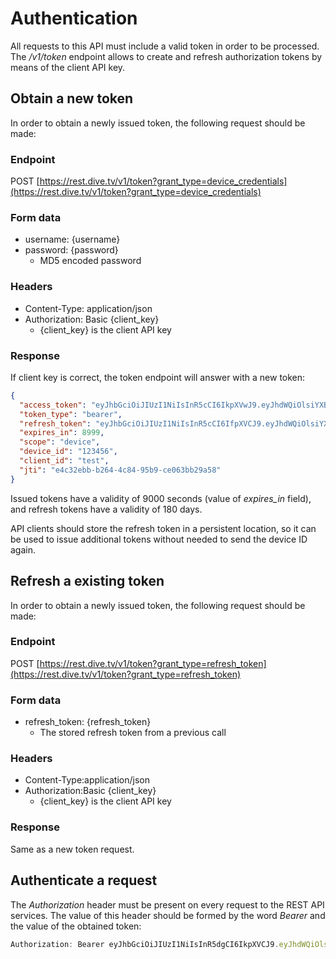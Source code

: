 # Authentication

All requests to this API must include a valid token in order to be processed.  
The _/v1/token_ endpoint allows to create and refresh authorization tokens by means of the client API key.

## Obtain a new token

In order to obtain a newly issued token, the following request should be made:

### Endpoint

POST [https://rest.dive.tv/v1/token?grant_type=device_credentials](https://rest.dive.tv/v1/token?grant_type=device_credentials)

### Form data

  - username: {username}
  - password: {password}
    - MD5 encoded password  

### Headers

  - Content-Type: application/json
  - Authorization: Basic {client\_key}
    - {client\_key} is the client API key

### Response

If client key is correct, the token endpoint will answer with a new token:

``` json
{
  "access_token": "eyJhbGciOiJIUzI1NiIsInR5cCI6IkpXVwJ9.eyJhdWQiOlsiYXBpLXNlcnZlciIsIm9hdXRoLXNlcnZlciJdLCJkZXZpY2VfaWQiOiIxMjM0NTYiLCJncmFudF90eXBlIjoiZGV2aWNlX2NyZWRlbnRpYWxzIiwic2NvcGUiOlsiZGV2aWNlIl0sImV4cCI6MTQ4NzcwNzQxMywiYXV0aG9yaXRpZXMiOlsiUk9MRV9DQsJEX0RFVEFJTCIsIlJPTEVfVFZfR1JJRCIsIlJPTEVfQ0FUQUxPRyIsIlJPTEVfT05FX1NIT1QiXSwiY2xpZW50X2lkIjoicnR2ZV90ZXN0IiwianRpIjoiZTRjMzJlYmItYjI2NC00Yzg0LTk1YjktY2UwNjNiYjI5YTU4In0.uRhnAvVvkVU_qMcjwIFI9Oo3s8kRasGolEn18HSTqHgw",
  "token_type": "bearer",
  "refresh_token": "eyJhbGciOiJIUzI1NiIsInR5cCI6IfpXVCJ9.eyJhdWQiOlsiYXBpLXNlcnZlciIsIm9hdXRoLXNlcnZlciJdLCJkZXZpY2VfaWQiOiIxMjM0NTYiLCJncmFudF90eXBlIjoiZGV2aWNlX2NyZWRlbnRpYWxzIiwic2NvcGUiOlsiZGV2aWNlIl0sImF0aSI6ImU0YzMyZWJiLWIyNjQtNGM4NC05NWI5LWNlMDYzYmIyOWE1OCIsImV4cCI6MTUwMzdg1MDQxMywiYXV0aG9yaXRpZXMiOlsiUk9MRV9DQVJEX0RFVEFJTCIsIlJPTEVfVFZfR1JJRCIsIlJPTEVfQ0FUQUxPRyIsIlJPTEVfT05FX1NIT1QiXSwiY2xpZW50X2lkIjoicnR2ZV90ZXN0IiwianRpIjoiOGViYzEzZTAtZmVmZS00NjYzLWI0ZDAtMmE2MGZiMmIyNTU1In0.AEaXnE3PRsJEpdLQJ9acivdffJPueqHfv4AsWI-hJCGAss",
  "expires_in": 8999,
  "scope": "device",
  "device_id": "123456",
  "client_id": "test",
  "jti": "e4c32ebb-b264-4c84-95b9-ce063bb29a58"
}
```

  
Issued tokens have a validity of 9000 seconds (value of _expires\_in_ field), and refresh tokens have a validity of 180 days.
  
API clients should store the refresh token in a persistent location, so it can be used to issue additional tokens without needed to send the device ID again.

## Refresh a existing token

In order to obtain a newly issued token, the following request should be made:

### Endpoint

POST [https://rest.dive.tv/v1/token?grant_type=refresh_token](https://rest.dive.tv/v1/token?grant_type=refresh_token)

### Form data

  - refresh_token: {refresh\_token}
    - The stored refresh token from a previous call

### Headers

  - Content-Type:application/json
  - Authorization:Basic {client\_key}
    - {client\_key} is the client API key

### Response

Same as a new token request.

## Authenticate a request

The _Authorization_ header must be present on every request to the REST API services.
The value of this header should be formed by the word _Bearer_ and the value of the obtained token:

``` javascript
Authorization: Bearer eyJhbGciOiJIUzI1NiIsInR5dgCI6IkpXVCJ9.eyJhdWQiOlsiYXBpLXNlcnZlciIsIm9hdXRoLXNlcnZlciJdLCJkZXZpY2VfaWQiOiIxMjM0NTYiLCJncmFudF90eXBlIjoiZGV2aWNlX2NyZWRlbnRpYWxzIiwic2NvcGUiOlsiZGV2aWNlIl0sImV4cCI6MTQ4NzcwNzQxMywiYXV0aG9yaXRpZXMiOlsiUk9MRV9DQVJEX0RFVEFJTCIsIlJPTEVfVFZfR1JJRCIsIlJfbvTEVfQ0FUQUxPRyIsIlJPTEVfT05FX1NIT1QiXSwiY2xpZW50X2lkIjoicnR2ZV90ZXN0IiwianRpIfgoiZTRjMzJlYmItYjI2NC00Yzg0LTk1YjktY2UwNjNiYjI5YTU4In0.uRhnAvVvkVU_qMcjwIFI9Oo3J8kRtGofgdEn18HSTqHgw
```
